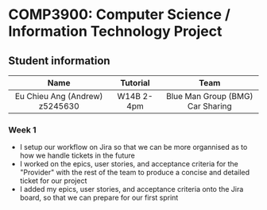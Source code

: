 # COMP3900: Computer Science / Information Technology Project 
## Student information
|              Name              	|  Tutorial  	|               Team               	|
|:------------------------------:	|:----------:	|:--------------------------------:	|
| Eu Chieu Ang (Andrew) z5245630 	| W14B 2-4pm 	| Blue Man Group (BMG) Car Sharing 	|

### Week 1
- I setup our workflow on Jira so that we can be more organnised as to how we handle tickets in the future
- I worked on the epics, user stories, and acceptance criteria for the "Provider" with the rest of the team to produce a concise and detailed ticket for our project
- I added my epics, user stories, and acceptance criteria onto the Jira board, so that we can prepare for our first sprint 
